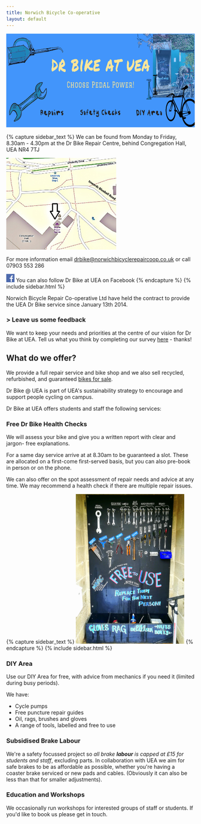 ```yaml
---
title: Norwich Bicycle Co-operative
layout: default
---
```


<img src="/static/images/dr_bike_at_uea_fb_cover.jpeg" width="800" height="250" />


{% capture sidebar_text %}
We can be found from Monday to Friday, 8.30am - 4.30pm at the Dr Bike Repair
Centre, behind Congregation Hall, UEA NR4 7TJ

[<img src="/static/images/map_final.jpg" width="294" height="245" />](https://www.openstreetmap.org/#map=19/52.62222/1.24295)

For more information email [drbike@norwichbicyclerepaircoop.co.uk](mailto:drbike@norwichbicyclerepaircoop.co.uk) or call 07903 553 286

[![Visit us on Facebook](/static/images/fb_logo.png)](https://www.facebook.com/drbikeatuea) You can also follow Dr Bike at UEA on Facebook 
{% endcapture %}
{% include sidebar.html %}

Norwich Bicycle Repair Co-operative Ltd have held the contract to provide the
UEA Dr Bike service since January 13th 2014.

### > Leave us some feedback ###
We want to keep your needs and priorities at the centre of our vision for Dr Bike at UEA. Tell us what you think by completing our survey [here](https://www.surveymonkey.co.uk/r/PW3LLNW) - thanks!

## What do we offer? ##
We provide a full repair service and bike shop and we also sell recycled, refurbished, and
guaranteed [bikes for sale](/bikes-for-sale/).

Dr Bike @ UEA is part of UEA's sustainability strategy to encourage and support people cycling on campus.

Dr Bike at UEA offers students and staff the following services:

### Free Dr Bike Health Checks ###

We will assess your bike and give you a written report with clear and jargon-
free explanations.

For a same day service arrive at at 8.30am to be guaranteed a slot. These are
allocated on a first-come first-served basis, but you can also pre-book in
person or on the phone.

We can also offer on the spot assessment of repair needs and advice at any time.
We may recommend a health check if there are multiple repair issues.

{% capture sidebar_text %}
<img src="/static/images/diy_tool_board.jpg" width="290" height="400" />
{% endcapture %}
{% include sidebar.html %}

### DIY Area ###

Use our DIY Area for free, with advice from mechanics if you need it (limited during busy periods).

We have:
 * Cycle pumps
 * Free puncture repair guides
 * Oil, rags, brushes and gloves
 * A range of tools, labelled and free to use
 
### Subsidised Brake Labour ###

We're a safety focussed project so _all brake __labour__ is capped at £15 for students and staff_, excluding parts. In collaboration with UEA we aim for safe brakes to be as affordable as possible, whether you're having a coaster brake serviced or new pads and cables. (Obviously it can also be less than that for smaller adjustments).

### Education and Workshops ###

We occasionally run workshops for interested groups of staff or students. If you'd like to book us please get in touch.
